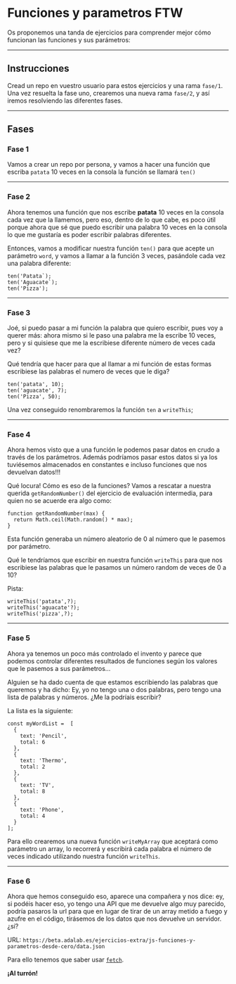# Funciones y parametros FTW

Os proponemos una tanda de ejercicios para comprender mejor cómo funcionan las funciones y sus parámetros:

***

## Instrucciones

Cread un repo en vuestro usuario para estos ejercicios y una rama `fase/1`. Una vez resuelta la fase uno, crearemos una nueva rama `fase/2`, y así iremos resolviendo las diferentes fases.

***

## Fases

### Fase 1

Vamos a crear un repo por persona, y vamos a hacer una función que escriba `patata` 10 veces en la consola
la función se llamará `ten()`

***

### Fase 2

Ahora tenemos una función que nos escribe **patata** 10 veces en la consola cada vez que la llamemos, pero eso, dentro de lo que cabe, es poco útil porque ahora que sé que puedo escribir una palabra 10 veces en la consola lo que me gustaría es poder escribir palabras diferentes.

Entonces, vamos a modificar nuestra función `ten()` para que acepte un parámetro `word`, y vamos a llamar a la función 3 veces, pasándole cada vez una palabra diferente:
```
ten('Patata`);
ten('Aguacate`);
ten('Pizza');
```

***

### Fase 3

Joé, si puedo pasar a mi función la palabra que quiero escribir, pues voy a querer más: ahora mismo si le paso una palabra me la escribe 10 veces, pero y si quisiese que me la escribiese diferente número de veces cada vez?

Qué tendría que hacer para que al llamar a mi función de estas formas escribiese las palabras el numero de veces que le diga?
```
ten('patata', 10);
ten('aguacate', 7);
ten('Pizza', 50);
```

Una vez conseguido renombraremos la función `ten` a `writeThis`;

***

### Fase 4

Ahora hemos visto que a una función le podemos pasar datos en crudo a través de los parámetros. Además podríamos pasar estos datos si ya los tuviésemos almacenados en constantes e incluso funciones que nos devuelvan datos!!!

Qué locura! Cómo es eso de la funciones?
Vamos a rescatar a nuestra querida `getRandomNumber()` del ejercicio de evaluación intermedia, para quien no se acuerde era algo como:
```
function getRandomNumber(max) {
  return Math.ceil(Math.random() * max);
}
```

Esta función generaba un número aleatorio de 0 al número que le pasemos por parámetro.

Qué le tendríamos que escribir en nuestra función `writeThis` para que nos escribiese las palabras que le pasamos un número random de veces de 0 a 10?

Pista:
```
writeThis('patata',?);
writeThis('aguacate'?);
writeThis('pizza',?);
```

***

### Fase 5

Ahora ya tenemos un poco más controlado el invento y parece que podemos controlar diferentes resultados de funciones según los valores que le pasemos a sus parámetros…

Alguien se ha dado cuenta de que estamos escribiendo las palabras que queremos y ha dicho: Ey, yo no tengo una o dos palabras, pero tengo una lista de palabras y números. ¿Me la podríais escribir?

La lista es la siguiente:
```
const myWordList =  [
  {
    text: 'Pencil',
    total: 6
  },
  {
    text: 'Thermo',
    total: 2
  },
  {
    text: 'TV',
    total: 8
  },
  {
    text: 'Phone',
    total: 4
  }
];
```

Para ello crearemos una nueva función `writeMyArray` que aceptará como parámetro un array, lo recorrerá y escribirá cada palabra el número de veces indicado utilizando nuestra función `writeThis`.

***

### Fase 6

Ahora que hemos conseguido eso, aparece una compañera y nos dice: ey, si podéis hacer eso, yo tengo una API que me devuelve algo muy parecido, podría pasaros la url para que en lugar de tirar de un array metido a fuego y azufre en el código, tirásemos de los datos que nos devuelve un servidor. ¿sí?

URL: `https://beta.adalab.es/ejercicios-extra/js-funciones-y-parametros-desde-cero/data.json`

Para ello tenemos que saber usar [`fetch`](https://developer.mozilla.org/es/docs/Web/API/Fetch_API).

**¡Al turrón!**
